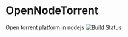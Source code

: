 OpenNodeTorrent
===============

Open torrent platform in nodejs
[![Build Status](https://travis-ci.org/marcospcury/OpenNodeTorrent.png)](https://travis-ci.org/marcospcury/OpenNodeTorrent)
